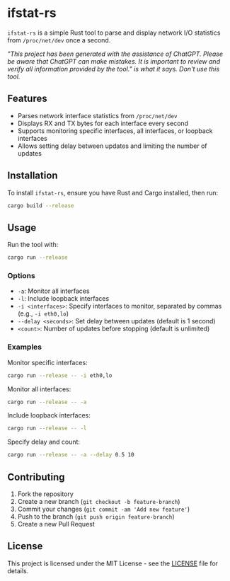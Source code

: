 # ifstat-rs

`ifstat-rs` is a simple Rust tool to parse and display network I/O statistics from `/proc/net/dev` once a second. 

*"This project has been generated with the assistance of ChatGPT. Please be aware that ChatGPT can make mistakes. It is important to review and verify all information provided by the tool." is what it says. Don't use this tool.*

## Features

- Parses network interface statistics from `/proc/net/dev`
- Displays RX and TX bytes for each interface every second
- Supports monitoring specific interfaces, all interfaces, or loopback interfaces
- Allows setting delay between updates and limiting the number of updates

## Installation

To install `ifstat-rs`, ensure you have Rust and Cargo installed, then run:

```sh
cargo build --release
```

## Usage

Run the tool with:

```sh
cargo run --release
```

### Options

- `-a`: Monitor all interfaces
- `-l`: Include loopback interfaces
- `-i <interfaces>`: Specify interfaces to monitor, separated by commas (e.g., `-i eth0,lo`)
- `--delay <seconds>`: Set delay between updates (default is 1 second)
- `<count>`: Number of updates before stopping (default is unlimited)

### Examples

Monitor specific interfaces:

```sh
cargo run --release -- -i eth0,lo
```

Monitor all interfaces:

```sh
cargo run --release -- -a
```

Include loopback interfaces:

```sh
cargo run --release -- -l
```

Specify delay and count:

```sh
cargo run --release -- -a --delay 0.5 10
```

## Contributing

1. Fork the repository
2. Create a new branch (`git checkout -b feature-branch`)
3. Commit your changes (`git commit -am 'Add new feature'`)
4. Push to the branch (`git push origin feature-branch`)
5. Create a new Pull Request

## License

This project is licensed under the MIT License - see the [LICENSE](LICENSE) file for details.